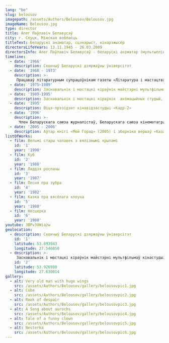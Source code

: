 ```yaml
---
lang: "be"
slug: belousov
imagepath: /assets/Authors/Belousov/Belousov.jpg
imageName: Belousov.jpg
type: director
title: Алег Паўлавіч Белавусаў
city: г. Слуцк, Мінская вобласць
titleText: Беларускі аніматар, сцэнарыст, кінарэжысёр
directorsLifeYears: 13.11.1945 - 26.03.2009
directorsInfo: Алег Паўлавіч Белавусаў - беларускі аніматар (мультыплікатар), сцэнарыст, рэжысёр. Нарадзіўся 16 лістапада 1945 г. у горадзе Слуцку, Мінскай вобласці. Скончыў Беларускі дзяржаўны універсітэт (1996 г.),. Працаваў літаратурным супрацоўнікам газеты «Літаратура і мастацтва» (1968-1973 гг.). Заснавальнік і мастацкі кіраўнік майстэрні мультфільмаў кінастудыі "Беларусьфільм" (1975-1989 гг.), Анімацыйных студый, у тым ліку студыі "АВС" (1989-1995 гг.), Віцэ-прэзідэнт киновидеостудии «Кадр-2» (з 1995 г. ). Член Беларускага саюза журналістаў, Беларускага саюза кінематаграфістаў і Беларускага саюза мастакоў. «Жыццё было стракатае, - пісаў пра сябе Алег Белавусаў. - Даводзілася мне ў жыцці і лавіць рыбу ў паўночных морах, і валіць лес у Сібіры, служыць у рэдакцыях газет, і займацца мастацкай крытыкай у тоўстых часопісах, весці аўтарскія перадачы на ​​тэлебачанні і пісаць кнігі ».
timeline:
  - date: '1966'
    description: Скончыў Беларускі дзяржаўны ўніверсітэт
  - date: '1968 - 1973'
    description: >-
     Працаваў літаратурным супрацоўнікам газеты «Літаратура і мастацтва».
  - date: '1975—1989'
    description: Заснавальнік і мастацкі кіраўнік майстэрні мультфільмаў кінастудыі «Беларусьфільм»
  - date: '1989-1995'
    description: Заснавальнік і мастацкі кіраўнік  анімацыйных студый, у тым ліку студыі «АВС»
  - date: '1995'
    description: Віцэ-прэзідэнт кінавідэастудыі «Кадр-2»
  - date: '1996'
    description: >-
      Член Беларускага саюза журналістаў, Беларускага саюза кінематаграфістаў і Беларускага саюза мастакоў.
  - date: '2005 - 2006'
    description: Аўтар кнігі «Мой Горад» (2005) і зборніка вершаў «Казантыпскі сшытак» (2006).
listOfWorks:
  - film: Вельмі стары чалавек з вялізнымі крыламі
    id: '1'
    year: '1990'
  - film: Куб
    id: '2'
    year: '1988'
  - film: Ладдзя роспачы
    id: '3'
    year: '1987'
  - film: Песня пра зубра
    id: '4'
    year: '1982'
  - film: Казка пра вясёлага клоуна
    id: '5'
    year: '1980'
  - film: Несцерка
    id: '6'
    year: '1980'
youtube: 3BPv3UWiazw
geolocation:
  - description: Скончыў Беларускі дзяржаўны ўніверсітэт
    id: '1'
    latitude: 53.893943
    longitude: 27.546050
  - description: >-
     Заснавальнік і мастацкі кіраўнік майстэрні мультфільмаў кінастудыі «Беларусьфільм»
    id: '2'
    latitude: 53.926980
    longitude: 27.630014
gallery:
  - alt: Very old man with huge wings
    src: /assets/Authors/Belousov/gallery/belousovpic1.jpg
  - alt: Cube
    src: /assets/Authors/Belousov/gallery/belousovpic2.jpg
  - alt: Rook of despair
    src: /assets/Authors/Belousov/gallery/belousovpic3.jpg
  - alt: A Song about aurochs
    src: /assets/Authors/Belousov/gallery/belousovpic4.jpg
  - alt: Tale of a funny clown
    src: /assets/Authors/Belousov/gallery/belousovpic5.jpg
  - alt: Nesterka
    src: /assets/Authors/Belousov/gallery/belousovpic6.jpg
---
```

